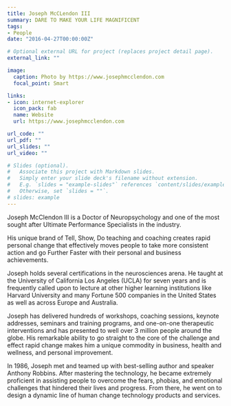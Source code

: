 ```yaml
---
title: Joseph McCLendon III
summary: DARE TO MAKE YOUR LIFE MAGNIFICENT
tags:
- People
date: "2016-04-27T00:00:00Z"

# Optional external URL for project (replaces project detail page).
external_link: ""

image:
  caption: Photo by https://www.josephmcclendon.com
  focal_point: Smart

links:
- icon: internet-explorer
  icon_pack: fab
  name: Website
  url: https://www.josephmcclendon.com

url_code: ""
url_pdf: ""
url_slides: ""
url_video: ""

# Slides (optional).
#   Associate this project with Markdown slides.
#   Simply enter your slide deck's filename without extension.
#   E.g. `slides = "example-slides"` references `content/slides/example-slides.md`.
#   Otherwise, set `slides = ""`.
# slides: example
---
```


Joseph McClendon III
is a Doctor of Neuropsychology and one of the most sought after Ultimate Performance Specialists in the industry.

His unique brand of Tell, Show, Do teaching and coaching creates rapid personal change that effectively moves people to take more consistent action and go Further Faster with their personal and business achievements.

Joseph holds several certifications in the neurosciences arena. He taught at the University of California Los Angeles (UCLA) for seven years and is frequently called upon to lecture at other higher learning institutions like Harvard University and many Fortune 500 companies in the United States as well as across Europe and Australia.

Joseph has delivered hundreds of workshops, coaching sessions, keynote addresses, seminars and training programs, and one-on-one therapeutic interventions and has presented to well over 3 million people around the globe. His remarkable ability to go straight to the core of the challenge and effect rapid change makes him a unique commodity in business, health and wellness, and personal improvement.

In 1986, Joseph met and teamed up with best-selling author and speaker Anthony Robbins. After mastering the technology, he became extremely proficient in assisting people to overcome the fears, phobias, and emotional challenges that hindered their lives and progress. From there, he went on to design a dynamic line of human change technology products and services.


